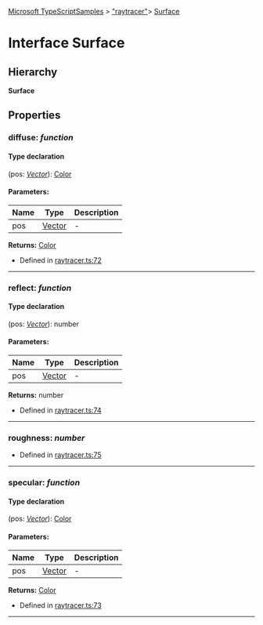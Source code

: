 [Microsoft TypeScriptSamples](../index.md) >  ["raytracer"](../modules/_raytracer_.md)>  [Surface](../interfaces/_raytracer_.surface.md)
# Interface Surface


## Hierarchy
**Surface**










## Properties

<a id="diffuse"></a>

###  diffuse:  *function* 



#### Type declaration



(pos: *[Vector](../classes/_raytracer_.vector.md)*): [Color](../classes/_raytracer_.color.md)




#### Parameters:
| Name  | Type                | Description  |
| ------ | ------------------- | ------------ |
| pos  | [Vector](../classes/_raytracer_.vector.md) | - |



**Returns:** [Color](../classes/_raytracer_.color.md)















* Defined in [raytracer.ts:72](https://github.com/tgreyuk/typedoc-plugin-markdown/blob/04105dc/samples/src/microsoft/raytracer.ts#L72)






----
<a id="reflect"></a>

###  reflect:  *function* 



#### Type declaration



(pos: *[Vector](../classes/_raytracer_.vector.md)*): number




#### Parameters:
| Name  | Type                | Description  |
| ------ | ------------------- | ------------ |
| pos  | [Vector](../classes/_raytracer_.vector.md) | - |



**Returns:** number















* Defined in [raytracer.ts:74](https://github.com/tgreyuk/typedoc-plugin-markdown/blob/04105dc/samples/src/microsoft/raytracer.ts#L74)






----
<a id="roughness"></a>

###  roughness:  *number* 







* Defined in [raytracer.ts:75](https://github.com/tgreyuk/typedoc-plugin-markdown/blob/04105dc/samples/src/microsoft/raytracer.ts#L75)






----
<a id="specular"></a>

###  specular:  *function* 



#### Type declaration



(pos: *[Vector](../classes/_raytracer_.vector.md)*): [Color](../classes/_raytracer_.color.md)




#### Parameters:
| Name  | Type                | Description  |
| ------ | ------------------- | ------------ |
| pos  | [Vector](../classes/_raytracer_.vector.md) | - |



**Returns:** [Color](../classes/_raytracer_.color.md)















* Defined in [raytracer.ts:73](https://github.com/tgreyuk/typedoc-plugin-markdown/blob/04105dc/samples/src/microsoft/raytracer.ts#L73)






----



